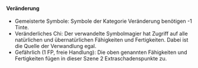 #### Veränderung

* Gemeisterte Symbole: Symbole der Kategorie Veränderung benötigen -1 Tinte.
* Veränderliches Chi: Der verwandelte Symbolmagier hat Zugriff auf alle natürlichen und übernatürlichen Fähigkeiten
und Fertigkeiten. Dabei ist die Quelle der Verwandlung egal.
* Gefährlich (1 FP, freie Handlung): Die oben genannten Fähigkeiten und Fertigkeiten fügen in dieser Szene 2
Extraschadenspunkte zu.
